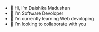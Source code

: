 - 👋 Hi, I’m Daishika Madushan
- 👀 I’m Software Devoloper
- 🌱 I’m currently learning Web devoloping
- 💞️ I’m looking to collaborate with you

<!---
DaishikaMadushan/DaishikaMadushan is a ✨ special ✨ repository because its `README.md` (this file) appears on your GitHub profile.
You can click the Preview link to take a look at your changes.
--->
